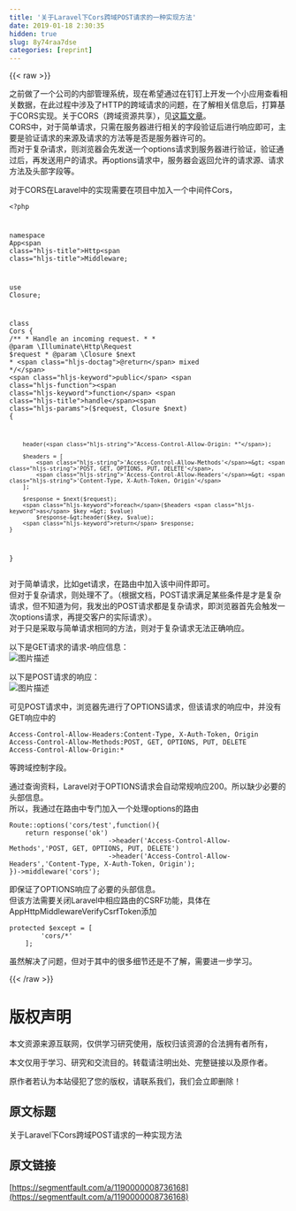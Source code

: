 ```yaml
---
title: '关于Laravel下Cors跨域POST请求的一种实现方法' 
date: 2019-01-18 2:30:35
hidden: true
slug: 8y74raa7dse
categories: [reprint]
---
```


{{< raw >}}

                    
<p>之前做了一个公司的内部管理系统，现在希望通过在钉钉上开发一个小应用查看相关数据，在此过程中涉及了HTTP的跨域请求的问题，在了解相关信息后，打算基于CORS实现。关于CORS（跨域资源共享），见<a href="http://www.ruanyifeng.com/blog/2016/04/cors.html" rel="nofollow noreferrer" target="_blank">这篇文章</a>。<br>CORS中，对于简单请求，只需在服务器进行相关的字段验证后进行响应即可，主要是验证请求的来源及请求的方法等是否是服务器许可的。<br>而对于复杂请求，则浏览器会先发送一个options请求到服务器进行验证，验证通过后，再发送用户的请求。再options请求中，服务器会返回允许的请求源、请求方法及头部字段等。</p>
<p>对于CORS在Laravel中的实现需要在项目中加入一个中间件Cors，</p>
<div class="widget-codetool" style="display:none;">
      <div class="widget-codetool--inner">
      <span class="selectCode code-tool" data-toggle="tooltip" data-placement="top" title="" data-original-title="全选"></span>
      <span type="button" class="copyCode code-tool" data-toggle="tooltip" data-placement="top" data-clipboard-text="<?php

namespace App\Http\Middleware;

use Closure;

class Cors
{
    /**
     * Handle an incoming request.
     *
     * @param  \Illuminate\Http\Request  $request
     * @param  \Closure  $next
     * @return mixed
     */
    public function handle($request, Closure $next)
    {
        

        header(&quot;Access-Control-Allow-Origin: *&quot;);

        $headers = [
            'Access-Control-Allow-Methods'=> 'POST, GET, OPTIONS, PUT, DELETE',
            'Access-Control-Allow-Headers'=> 'Content-Type, X-Auth-Token, Origin'
        ];

        $response = $next($request);
        foreach($headers as $key => $value) 
            $response->header($key, $value);
        return $response;
    }
}" title="" data-original-title="复制"></span>
      <span type="button" class="saveToNote code-tool" data-toggle="tooltip" data-placement="top" title="" data-original-title="放进笔记"></span>
      </div>
      </div><pre class="hljs xml"><code><span class="php"><span class="hljs-meta">&lt;?php</span>

<span class="hljs-keyword">namespace</span> <span class="hljs-title">App</span>\<span class="hljs-title">Http</span>\<span class="hljs-title">Middleware</span>;

<span class="hljs-keyword">use</span> <span class="hljs-title">Closure</span>;

<span class="hljs-class"><span class="hljs-keyword">class</span> <span class="hljs-title">Cors</span>
</span>{
    <span class="hljs-comment">/**
     * Handle an incoming request.
     *
     * <span class="hljs-doctag">@param</span>  \Illuminate\Http\Request  $request
     * <span class="hljs-doctag">@param</span>  \Closure  $next
     * <span class="hljs-doctag">@return</span> mixed
     */</span>
    <span class="hljs-keyword">public</span> <span class="hljs-function"><span class="hljs-keyword">function</span> <span class="hljs-title">handle</span><span class="hljs-params">($request, Closure $next)</span>
    </span>{
        

        header(<span class="hljs-string">"Access-Control-Allow-Origin: *"</span>);

        $headers = [
            <span class="hljs-string">'Access-Control-Allow-Methods'</span>=&gt; <span class="hljs-string">'POST, GET, OPTIONS, PUT, DELETE'</span>,
            <span class="hljs-string">'Access-Control-Allow-Headers'</span>=&gt; <span class="hljs-string">'Content-Type, X-Auth-Token, Origin'</span>
        ];

        $response = $next($request);
        <span class="hljs-keyword">foreach</span>($headers <span class="hljs-keyword">as</span> $key =&gt; $value) 
            $response-&gt;header($key, $value);
        <span class="hljs-keyword">return</span> $response;
    }
}</span></code></pre>
<p>对于简单请求，比如get请求，在路由中加入该中间件即可。<br>但对于复杂请求，则处理不了。（根据文档，POST请求满足某些条件是才是复杂请求，但不知道为何，我发出的POST请求都是复杂请求，即浏览器首先会触发一次options请求，再提交客户的实际请求）。<br>对于只是采取与简单请求相同的方法，则对于复杂请求无法正确响应。</p>
<p>以下是GET请求的请求-响应信息：<br><span class="img-wrap"><img data-src="/img/bVKOM4?w=602&amp;h=475" src="https://static.alili.tech/img/bVKOM4?w=602&amp;h=475" alt="图片描述" title="图片描述" style="cursor: pointer; display: inline;"></span></p>
<p>以下是POST请求的响应：<br><span class="img-wrap"><img data-src="/img/bVKONc?w=611&amp;h=500" src="https://static.alili.tech/img/bVKONc?w=611&amp;h=500" alt="图片描述" title="图片描述" style="cursor: pointer; display: inline;"></span></p>
<p>可见POST请求中，浏览器先进行了OPTIONS请求，但该请求的响应中，并没有GET响应中的</p>
<div class="widget-codetool" style="display:none;">
      <div class="widget-codetool--inner">
      <span class="selectCode code-tool" data-toggle="tooltip" data-placement="top" title="" data-original-title="全选"></span>
      <span type="button" class="copyCode code-tool" data-toggle="tooltip" data-placement="top" data-clipboard-text="Access-Control-Allow-Headers:Content-Type, X-Auth-Token, Origin
Access-Control-Allow-Methods:POST, GET, OPTIONS, PUT, DELETE
Access-Control-Allow-Origin:*" title="" data-original-title="复制"></span>
      <span type="button" class="saveToNote code-tool" data-toggle="tooltip" data-placement="top" title="" data-original-title="放进笔记"></span>
      </div>
      </div><pre class="hljs ada"><code><span class="hljs-keyword">Access</span>-Control-Allow-Headers:Content-<span class="hljs-keyword">Type</span>, X-Auth-Token, Origin
<span class="hljs-keyword">Access</span>-Control-Allow-Methods:POST, GET, OPTIONS, PUT, DELETE
<span class="hljs-keyword">Access</span>-Control-Allow-Origin:*</code></pre>
<p>等跨域控制字段。</p>
<p>通过查询资料，Laravel对于OPTIONS请求会自动常规响应200。所以缺少必要的头部信息。<br>所以，我通过在路由中专门加入一个处理options的路由</p>
<div class="widget-codetool" style="display:none;">
      <div class="widget-codetool--inner">
      <span class="selectCode code-tool" data-toggle="tooltip" data-placement="top" title="" data-original-title="全选"></span>
      <span type="button" class="copyCode code-tool" data-toggle="tooltip" data-placement="top" data-clipboard-text="Route::options('cors/test',function(){
    return response('ok')
                         ->header('Access-Control-Allow-Methods','POST, GET, OPTIONS, PUT, DELETE')
                         ->header('Access-Control-Allow-Headers','Content-Type, X-Auth-Token, Origin');
})->middleware('cors');" title="" data-original-title="复制"></span>
      <span type="button" class="saveToNote code-tool" data-toggle="tooltip" data-placement="top" title="" data-original-title="放进笔记"></span>
      </div>
      </div><pre class="hljs livescript"><code>Route::options(<span class="hljs-string">'cors/test'</span>,<span class="hljs-keyword">function</span>(){
    <span class="hljs-keyword">return</span> response<span class="hljs-function"><span class="hljs-params">(<span class="hljs-string">'ok'</span>)</span>
                         -&gt;</span>header<span class="hljs-function"><span class="hljs-params">(<span class="hljs-string">'Access-Control-Allow-Methods'</span>,<span class="hljs-string">'POST, GET, OPTIONS, PUT, DELETE'</span>)</span>
                         -&gt;</span>header(<span class="hljs-string">'Access-Control-Allow-Headers'</span>,<span class="hljs-string">'Content-Type, X-Auth-Token, Origin'</span>);
})<span class="hljs-function">-&gt;</span>middleware(<span class="hljs-string">'cors'</span>);</code></pre>
<p>即保证了OPTIONS响应了必要的头部信息。<br>但该方法需要关闭Laravel中相应路由的CSRF功能，具体在AppHttpMiddlewareVerifyCsrfToken添加</p>
<div class="widget-codetool" style="display:none;">
      <div class="widget-codetool--inner">
      <span class="selectCode code-tool" data-toggle="tooltip" data-placement="top" title="" data-original-title="全选"></span>
      <span type="button" class="copyCode code-tool" data-toggle="tooltip" data-placement="top" data-clipboard-text="protected $except = [
        'cors/*'
    ];" title="" data-original-title="复制"></span>
      <span type="button" class="saveToNote code-tool" data-toggle="tooltip" data-placement="top" title="" data-original-title="放进笔记"></span>
      </div>
      </div><pre class="hljs delphi"><code><span class="hljs-keyword">protected</span> $<span class="hljs-keyword">except</span> = [
        <span class="hljs-string">'cors/*'</span>
    ];</code></pre>
<p>虽然解决了问题，但对于其中的很多细节还是不了解，需要进一步学习。</p>

                
{{< /raw >}}

# 版权声明
本文资源来源互联网，仅供学习研究使用，版权归该资源的合法拥有者所有，

本文仅用于学习、研究和交流目的。转载请注明出处、完整链接以及原作者。

原作者若认为本站侵犯了您的版权，请联系我们，我们会立即删除！

## 原文标题
关于Laravel下Cors跨域POST请求的一种实现方法

## 原文链接
[https://segmentfault.com/a/1190000008736168](https://segmentfault.com/a/1190000008736168)

